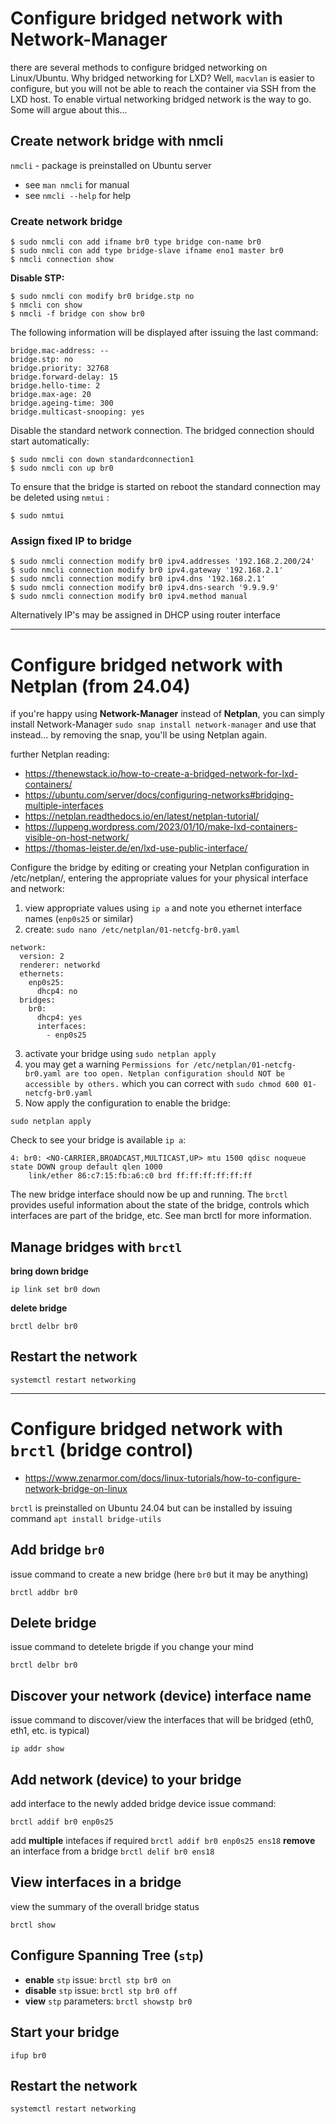# Configure bridged network with Network-Manager

there are several methods to configure bridged networking on Linux/Ubuntu. Why bridged networking for LXD? Well, `macvlan` is easier to configure, but you will not be able to reach the container via SSH from the LXD host. To enable virtual networking bridged network is the way to go. Some will argue about this... 

## Create network bridge with nmcli
`nmcli` - package is preinstalled on Ubuntu server

* see `man nmcli` for manual
* see `nmcli --help` for help

### Create network bridge

```
$ sudo nmcli con add ifname br0 type bridge con-name br0 
$ sudo nmcli con add type bridge-slave ifname eno1 master br0 
$ nmcli connection show
```

**Disable STP:**

```
$ sudo nmcli con modify br0 bridge.stp no 
$ nmcli con show 
$ nmcli -f bridge con show br0
```

The following information will be displayed after issuing the last command:

```
bridge.mac-address: -- 
bridge.stp: no 
bridge.priority: 32768 
bridge.forward-delay: 15 
bridge.hello-time: 2 
bridge.max-age: 20 
bridge.ageing-time: 300 
bridge.multicast-snooping: yes
```

Disable the standard network connection. The bridged connection should start automatically:

```
$ sudo nmcli con down standardconnection1
$ sudo nmcli con up br0
```

To ensure that the bridge is started on reboot the standard connection may be deleted using `nmtui` :

`$ sudo nmtui`

### Assign fixed IP to bridge

```
$ sudo nmcli connection modify br0 ipv4.addresses '192.168.2.200/24'
$ sudo nmcli connection modify br0 ipv4.gateway '192.168.2.1'
$ sudo nmcli connection modify br0 ipv4.dns '192.168.2.1'
$ sudo nmcli connection modify br0 ipv4.dns-search '9.9.9.9'
$ sudo nmcli connection modify br0 ipv4.method manual
```

Alternatively IP's may be assigned in DHCP using router interface

----

# Configure bridged network with Netplan (from 24.04)

if you're happy using **Network-Manager** instead of **Netplan**, you can simply install Network-Manager `sudo snap install network-manager` and use that instead... by removing the snap, you'll be using Netplan again.

further Netplan reading:
* https://thenewstack.io/how-to-create-a-bridged-network-for-lxd-containers/
* https://ubuntu.com/server/docs/configuring-networks#bridging-multiple-interfaces
* https://netplan.readthedocs.io/en/latest/netplan-tutorial/
* https://luppeng.wordpress.com/2023/01/10/make-lxd-containers-visible-on-host-network/
* https://thomas-leister.de/en/lxd-use-public-interface/

Configure the bridge by editing or creating your Netplan configuration in /etc/netplan/, entering the appropriate values for your physical interface and network:

1. view appropriate values using `ip a` and note you ethernet interface names (`enp0s25` or similar)
2. create: `sudo nano /etc/netplan/01-netcfg-br0.yaml`

```
network:
  version: 2
  renderer: networkd
  ethernets:
    enp0s25:
      dhcp4: no
  bridges:
    br0:
      dhcp4: yes
      interfaces:
        - enp0s25
```

3. activate your bridge using `sudo netplan apply`
4. you may get a warning `Permissions for /etc/netplan/01-netcfg-br0.yaml are too open. Netplan configuration should NOT be accessible by others.` which you can correct with `sudo chmod 600 01-netcfg-br0.yaml`
5. Now apply the configuration to enable the bridge:
```
sudo netplan apply
```

Check to see your bridge is available `ip a`:
```
4: br0: <NO-CARRIER,BROADCAST,MULTICAST,UP> mtu 1500 qdisc noqueue state DOWN group default qlen 1000
    link/ether 86:c7:15:fb:a6:c0 brd ff:ff:ff:ff:ff:ff

```
The new bridge interface should now be up and running. The `brctl` provides useful information about the state of the bridge, controls which interfaces are part of the bridge, etc. See man brctl for more information.

## Manage bridges with `brctl`

**bring down bridge**
```
ip link set br0 down
```
**delete bridge**
```
brctl delbr br0
```

## Restart the network

```
systemctl restart networking
```
----

# Configure bridged network with `brctl` (bridge control)

* https://www.zenarmor.com/docs/linux-tutorials/how-to-configure-network-bridge-on-linux

`brctl` is preinstalled on Ubuntu 24.04 but can be installed by issuing command  `apt install bridge-utils`

## Add bridge `br0`

issue command to create a new bridge <name> (here `br0` but it may be anything)
```
brctl addbr br0
```

## Delete bridge 

issue command to detelete brigde if you change your mind
```
brctl delbr br0
```

## Discover your network (device) interface name 

issue command to discover/view the interfaces that will be bridged (eth0, eth1, etc. is typical)
```
ip addr show
``` 

## Add network (device) to your bridge

add interface to the newly added bridge device issue command:
```
brctl addif br0 enp0s25
```

add **multiple** intefaces if required `brctl addif br0 enp0s25 ens18`
**remove** an interface from a bridge `brctl delif br0 ens18`

## View interfaces in a bridge

view the summary of the overall bridge status

```
brctl show
```

## Configure Spanning Tree (`stp`)

* **enable** `stp` issue: `brctl stp br0 on`
* **disable** `stp` issue: `brctl stp br0 off`
* **view** `stp` parameters: `brctl showstp br0`

## Start your bridge

```
ifup br0  
```

## Restart the network

```
systemctl restart networking
```
